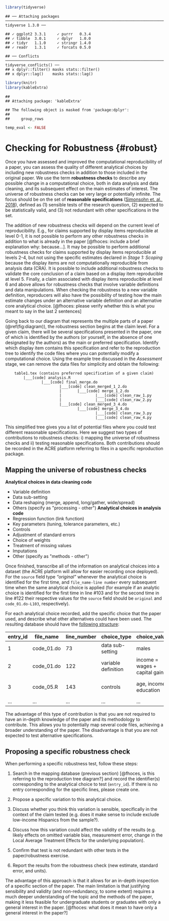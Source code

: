 
```r
library(tidyverse)
```

```
## ── Attaching packages ───────────────────────────────────────────────────────────────────────────────────────────────────────────────────────────── tidyverse 1.3.0 ──
```

```
## ✓ ggplot2 3.3.1     ✓ purrr   0.3.4
## ✓ tibble  3.0.1     ✓ dplyr   1.0.0
## ✓ tidyr   1.1.0     ✓ stringr 1.4.0
## ✓ readr   1.3.1     ✓ forcats 0.5.0
```

```
## ── Conflicts ──────────────────────────────────────────────────────────────────────────────────────────────────────────────────────────────── tidyverse_conflicts() ──
## x dplyr::filter() masks stats::filter()
## x dplyr::lag()    masks stats::lag()
```

```r
library(knitr)
library(kableExtra)
```

```
## 
## Attaching package: 'kableExtra'
```

```
## The following object is masked from 'package:dplyr':
## 
##     group_rows
```

```r
temp_eval <- FALSE
```
# Checking for Robustness {#robust}

Once you have assessed and improved the computational reproducibility of a paper, you can assess the quality of different analytical choices by including new robustness checks in addition to those included in the original paper. We use the term **robustness checks** to describe any possible change in a computational choice, both in data analysis and data cleaning, and its subsequent effect on the main estimates of interest. The universe of robustness checks can be very large or potentially infinite. The focus should be on the set of **reasonable specifications** ([Simonsohn et. al., 2018](https://urisohn.com/sohn_files/wp/wordpress/wp-content/uploads/Paper-Specification-curve-2018-11-02.pdf)), defined as (1) sensible tests of the research question, (2) expected to be statistically valid, and (3) not redundant with other specifications in the set.

The addition of new robustness checks will depend on the current level of reproducibility. E.g., for claims supported by display items reproducible at level 0-1, it is not possible to perform any other robustness checks in addition to what is already in the paper [@fhoces: include a brief explanation why: because...]. It may be possible to perform additional robustness checks for claims supported by display items reproducible at levels 2-4, but not using the specific estimates declared in *Stage 1: Scoping* because the display items are not computationally reproducible from analysis data (CRA). It is possible to include additional robustness checks to validate the core conclusion of a claim based on a display item reproducible at level 5. Finally, a claim associated with display items reproducible at level 6 and above allows for robustness checks that involve variable definitions and data manipulations. When checking the robustness to a new variable definition, reproducers will also have the possibility of testing how the main estimate changes under an alternative variable definition *and* an alternative core analytical choice. [@fhoces: please verify whether this is what you meant to say in the last 2 sentences]

Going back to our diagram that represents the multiple parts of a paper (\@ref(fig:diagram)), the robustness section begins at the claim level. For a given claim, there will be several specifications presented in the paper, one of which is identified by the authors (or yourself, in the absence of one designated by the authors) as the main or preferred specification. Identify which display item contains this specification and refer to the reproduction tree to identify the code files where you can potentially modify a computational choice. Using the example tree discussed in the *Assessment* stage, we can remove the data files for simplicity and obtain the following: 
<!-- Emma: add reference to label in assessment stage-->

        table1.tex (contains preferred specification of a given claim)
            |___[code] analysis.R
                    |___[code] final_merge.do
                            |___[code] clean_merged_1_2.do
                            |       |___[code] merge_1_2.do
                            |               |___[code] clean_raw_1.py
                            |               |___[code] clean_raw_2.py
                            |___[code] clean_merged_3_4.do
                                    |___[code] merge_3_4.do
                                            |___[code] clean_raw_3.py
                                            |___[code] clean_raw_4.py
                                            
This simplified tree gives you a list of potential files where you could test different reasonable specifications. Here we suggest two types of contributions to robustness checks: i) mapping the universe of robustness checks and ii) testing reasonable specifications. Both contributions should be recorded in the ACRE platform referring to files in a specific reproduction package. 

## Mapping the universe of robustness checks

**Analytical choices in data cleaning code**
  - Variable definition  
  - Data sub-setting  
  - Data reshaping (merge, append, long/gather, wide/spread)  
  - Others (specify as "processing - other")
**Analytical choices in analysis code** 
   - Regression function (link function)  
   - Key parameters (tuning, tolerance parameters, etc.)  
   - Controls  
   - Adjustment of standard errors  
   - Choice of weights  
   - Treatment of missing values  
   - Imputations
   - Other (specify as "methods - other")    

Once finished, transcribe all of the information on analytical choices into a dataset (the ACRE platform will allow for easier recording once deployed). For the `source` field type *“original”* whenever the analytical choice is identified for the first time, and `file_name-line number` every subsequent time when the same analytical choice is applied (for example if an analytic choice is identified for the first time in line #103 and for the second time in line #122 their respective values for the `source` field should be `original` and `code_01.do-L103`, respectively).

For each analytical choice recorded, add the specific choice that the paper used, and describe what other alternatives could have been used. The resulting database should have the [following structure](https://docs.google.com/spreadsheets/d/1nZuJSHswbZgaaIfBcyIUGPwG-WIP8zE1Oambud-WoDc/edit?usp=sharing):



|entry_id| file_name  | line_number | choice_type         | choice_value                   | choice_range                  | Source              |
|--------|------------|-------------|---------------------|--------------------------------|-------------------------------|---------------------|
|   1    | code_01.do | 73          | data sub-setting    | males                          | males, female,                | original            |
|   2    | code_01.do | 122         | variable definition | income = wages + capital gains | wages, capital gains, gifts   | "code_01.do-L103"   |
|   3    | code_05.R  | 143         | controls            | age, income, education         | age, income, education, region| original            |
| ...    | ...        | ...         | ...                 | ...                            | ...                           | ...                 |

The advantage of this type of contribution is that you are not required to have an in-depth knowledge of the paper and its methodology to contribute. This allows you to potentially map several code files, achieving a broader understanding of the paper. The disadvantage is that you are not expected to test alternative specifications. 

## Proposing a specific robustness check

When performing a specific robustness test, follow these steps: 

1. Search in the mapping database (previous section) [@fhoces, is this referring to the reproduction tree diagram?] and record the identifier(s) corresponding to the analytical choice to test (`entry_id`). If there is no entry corresponding for the specific lines, please create one. 

2. Propose a specific variation to this analytical choice. 

3. Discuss whether you think this variation is sensible, specifically in the context of the claim tested (e.g. does it make sense to include exclude low-income Hispanics from the sample?). 

4. Discuss how this variation could affect the validity of the results (e.g. likely effects on omitted variable bias, measurement error, change in the Local Average Treatment Effects for the underlying population). 

5. Confirm that test is not redundant with other tests in the paper/robustness exercise. 

6. Report the results from the robustness check (new estimate, standard error, and units).


The advantage of this approach is that it allows for an in-depth inspection of a specific section of the paper. The main limitation is that justifying sensibility and validity (and non-redundancy, to some extent) requires a much deeper understanding of the topic and the methods of the paper, making it less feasible for undergraduate students or graduates with only a general interest in the paper. [@fhoces: what does it mean to have only a general interest in the paper?]

<!--
## Test the robustness of results  

Test the robustness of results to alternative (sensible) specifications

  - Specification curves: DESCRIBE. 
  - Jackknife the preferred estimate: DESCRIBE.  
  - Use ML to select among excoriates: DESCRIBE.    
-->
 


